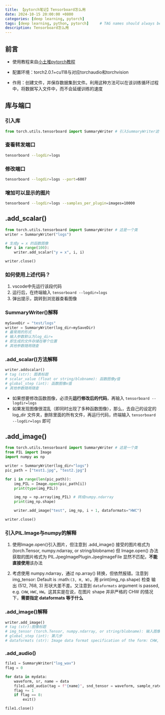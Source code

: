 ```yaml
---
title: 【pytorch笔记】Tensorboard怎么用
date: 2024-10-15 20:00:00 +0800
categories: [deep learning, pytorch]
tags: [deep learning, python, pytorch]     # TAG names should always be lowercase
description: Tensorboard怎么用
---
```


## 前言
- 使用教程来自[小土堆pytorch教程](https://www.bilibili.com/video/BV1hE411t7RN)
- 配置环境：torch2.0.1+cu118与对应torchaudio和torchvision

- 作用：创建文件，并保存数据集到文件。利用这种方法可以在该训练循环过程中，将数据写入文件中，而不会延缓训练的速度

## 库与端口

### 引入库
```python
from torch.utils.tensorboard import SummaryWriter # 引入SummaryWriter这个类
```

### 查看转发端口
```bash
tensorboard --logdir=logs
```

### 修改端口
```bash
tensorboard --logdir=logs --port=6007
```

### 增加可以显示的图片
```bash
tensorboard --logdir=logs --samples_per_plugin=images=10000
```

## .add_scalar()
```python
from torch.utils.tensorboard import SummaryWriter # 这是一个类
writer = SummaryWriter("logs")

# 生成y = x 的函数图像
for i in range(100):
    writer.add_scalar("y = x", i, i)

writer.close()
```

### 如何使用上述代码？
1. vscode中先运行该段代码
2. 运行后，在终端输入 `tensorboard --logdir=logs`
3. 弹出提示，跳转到浏览器查看图像

### SummaryWriter()解释
```python
mySaveDir = "test/logs"
writer = SummaryWriter(log_dir=mySaveDir)
# 最常用的形式
# 输入参数默认为log_dir=
# 即生成的文件存储在哪个位置
# 其他参数随用随查
```

### .add_scalar()方法解释
```python
writer.addscalar()
# tag (str): 图表标题
# scalar_value (float or string/blobname): 函数图像y值
# global_step (int): 函数图像x值
# 其他参数随用随查
```

- 如果想要修改函数图像，必须先**运行修改后的代码**，再输入 `tensorboard --logdir=logs`
- 如果发现图像很混乱（即同时出现了多种函数图像），那么，去自己的设定的 log_dir 文件夹，删除里面的所有文件，再运行代码，终端输入 `tensorboard --logdir=logs` 即可

## .add_image()
```python
from torch.utils.tensorboard import SummaryWriter # 这是一个类
from PIL import Image
import numpy as np

writer = SummaryWriter(log_dir="logs")
pic_path = ["test1.jpg", "test2.jpg"]

for i in range(len(pic_path)):
    img_PIL = Image.open(pic_path[i])
    print(type(img_PIL))

    img_np = np.array(img_PIL) # 转成numpy.ndarray
    print(img_np.shape)

    writer.add_image("test", img_np, i + 1, dataformats="HWC")

writer.close()
```

### 引入PIL.Image与numpy的解释
1. 使用Image.open()引入图片，但注意到 .add_image() 接受的图片格式为(torch.Tensor, numpy.ndarray, or string/blobname) 但 Image.open() 办法获取的图片格式为 PIL.JpegImagePlugin.JpegImageFile 显然不匹配，**不能直接使用**该办法

2. 考虑使用 numpy.ndarray，通过 np.array() 转换，但依然报错。注意到 img_tensor: Default is :math:`(3, H, W)`。用 print(img_np.shape) 检查 输出 (512, 768, 3) 形状大差不差。又注意到 ``dataformats`` argument is passed, e.g. ``CHW``, ``HWC``, ``HW``。这其实是在说，在图片 shape 并非严格的 CHW 的情况下，**需要指定 dataformats 等于什么**

### .add_image()解释
```python
writer.add_image()
# tag (str):图像标题
# img_tensor (torch.Tensor, numpy.ndarray, or string/blobname): 输入图像数据
# global_step (int): 第几步
# dataformats (str): Image data format specification of the form: CHW, HWC, HW, WH, etc. 指定图片的通道数Channel、高度Height、宽度Width
```

### .add_audio()

```python
file1 = SummaryWriter("log_wav")
flag = 0

for data in mydata:
    waveform, sr, name = data
    file1.add_audio(tag = f"{name}", snd_tensor = waveform, sample_rate = sr)
    flag += 1
    if flag == 8:
        exit()

file1.close()
```